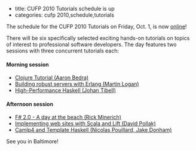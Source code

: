 - title: CUFP 2010 Tutorials schedule is up
- categories: cufp 2010,schedule,tutorials

The schedule for the CUFP 2010 Tutorials on Friday, Oct. 1, is now [online](http://cufp.org/2010/index.html#Day1FridayOct1stTutorialsandBoFs)!

There will be six specifically selected exciting hands-on tutorials on topics of
interest to professional software developers.  The day features two
sessions with three concurrent tutorials each:

#### Morning session
- [Clojure Tutorial \(Aaron Bedra\)](http://cufp.org/2010/clojure-tutorial.html)
- [Building robust servers with Erlang \(Martin Logan\)](http://cufp.org/2010/building-robust-servers-erlang.html)
- [High-Performance Haskell \(Johan Tibell\)](http://cufp.org/2010/high-performance-haskell.html)

#### Afternoon session
- [F\# 2.0 - A day at the beach \(Rick Minerich\)](http://cufp.org/2010/f-20-day-beach.html)
- [Implementing web sites with Scala and Lift \(David Pollak\)](http://cufp.org/2010/implementing-web-sites-scala-and-lift.html)
- [Camlp4 and Template Haskell \(Nicolas Pouillard, Jake Donham\)](http://cufp.org/2010/camlp4-and-template-haskell.html)

See you in Baltimore!

